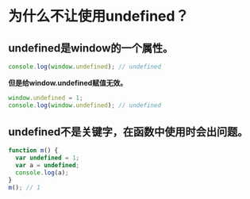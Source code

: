 # 为什么不让使用undefined？

## undefined是window的一个属性。

```javascript
console.log(window.undefined); // undefined
```

**但是给window.undefined赋值无效。**

```javascript
window.undefined = 1;
console.log(window.undefined); // undefined
```

## undefined不是关键字，在函数中使用时会出问题。

```javascript
function m() {
  var undefined = 1;
  var a = undefined;
  console.log(a);
}
m(); // 1
```